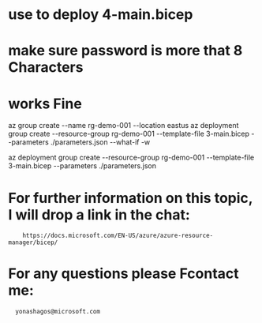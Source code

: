 
# use to deploy  4-main.bicep
# make sure password is more that 8 Characters

# works Fine
az group create --name rg-demo-001 --location eastus
az deployment group create --resource-group rg-demo-001 --template-file 3-main.bicep  --parameters ./parameters.json  --what-if -w 

az deployment group create --resource-group rg-demo-001 --template-file 3-main.bicep  --parameters ./parameters.json 


# For further information on this topic, I will drop a link in the chat:
        https://docs.microsoft.com/EN-US/azure/azure-resource-manager/bicep/ 

# For any questions please Fcontact me: 
      yonashagos@microsoft.com


